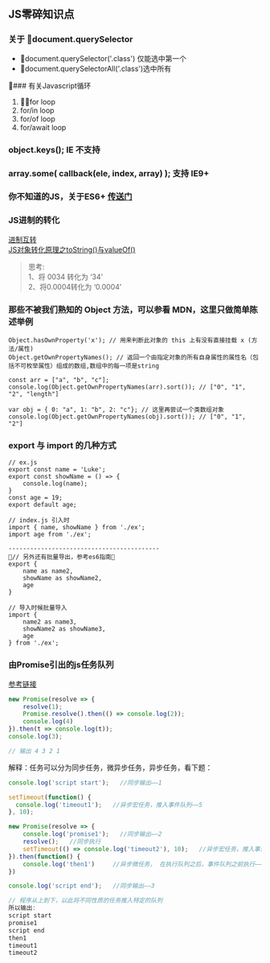 ## JS零碎知识点

### 关于 document.querySelector

- document.querySelector('.class') 仅能选中第一个
- document.querySelectorAll('.class')选中所有

### 有关Javascript循环

1. for loop
2. for/in loop
3. for/of loop
4. for/await loop 

### object.keys(); IE 不支持

### array.some( callback(ele, index, array) ); 支持 IE9+

### 你不知道的JS，关于ES6+ [传送门](https://github.com/getify/You-Dont-Know-JS/blob/master/es6%20&%20beyond/ch2.md)

### JS进制的转化

[进制互转](http://www.topthink.com/topic/504.html)  
[JS对象转化原理之toString()与valueOf()](http://frontenddev.org/link/convert-the-tostring-the-valueof-javascript-object.html)
> 思考:  
> 1、将 0034 转化为 ‘34’  
> 2、将0.0004转化为 ‘0.0004’

### 那些不被我们熟知的 Object 方法，可以参看 MDN，这里只做简单陈述举例

```JS
Object.hasOwnProperty('x'); // 用来判断此对象的 this 上有没有直接挂载 x (方法/属性)
Object.getOwnPropertyNames(); // 返回一个由指定对象的所有自身属性的属性名（包括不可枚举属性）组成的数组,数组中的每一项是string

const arr = ["a", "b", "c"];
console.log(Object.getOwnPropertyNames(arr).sort()); // ["0", "1", "2", "length"]

var obj = { 0: "a", 1: "b", 2: "c"}; // 这里再尝试一个类数组对象
console.log(Object.getOwnPropertyNames(obj).sort()); // ["0", "1", "2"]
```

### export 与 import 的几种方式

```JS
// ex.js
export const name = 'Luke';
export const showName = () => {
    console.log(name);
}
const age = 19;
export default age;

// index.js 引入时
import { name, showName } from './ex';
import age from './ex';

------------------------------------------
// 另外还有批量导出，参考es6指南
export {
    name as name2,
    showName as showName2,
    age
}

// 导入时候批量导入
import {
    name2 as name3,
    showName2 as showName3,
    age
} from './ex';
```

### 由Promise引出的js任务队列
[参考链接](https://github.com/dwqs/blog/issues/61)
```js
new Promise(resolve => {
    resolve(1);
    Promise.resolve().then(() => console.log(2));
    console.log(4)
}).then(t => console.log(t));
console.log(3);

// 输出 4 3 2 1
```
解释：任务可以分为同步任务，微异步任务，异步任务，看下题：

```js
console.log('script start');   //同步输出——1

setTimeout(function() {
  console.log('timeout1');   //异步宏任务，推入事件队列——5
}, 10);

new Promise(resolve => {
    console.log('promise1');   //同步输出——2
    resolve();   //同步执行 
    setTimeout(() => console.log('timeout2'), 10);   //异步宏任务，推入事件队列——6
}).then(function() {
    console.log('then1')     //异步微任务， 在执行队列之后，事件队列之前执行——4
})

console.log('script end');   //同步输出——3

// 程序从上到下，以此将不同性质的任务推入特定的队列
所以输出:
script start
promise1
script end
then1
timeout1
timeout2
```
